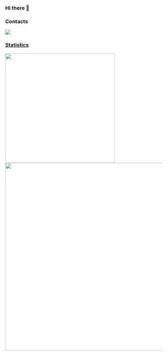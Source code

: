 ### Hi there 👋

### Contacts
<a href="https://github.com/anuraghazra/github-readme-stats">
  <img align="center" src="https://img.shields.io/twitter/follow/Im533_?style=for-the-badge" />


### Statistics
<a href="https://github.com/anuraghazra/github-readme-stats">
  <img align="center" src="https://github-readme-stats.vercel.app/api/top-langs/?username=simonwu53&layout=compact&langs_count=10&exclude_repo=DCGAN-tensorflow,ImagePicker,Django,webcrawl" width="350" />
</a>
<a href="https://github.com/anuraghazra/convoychat">
  <img align="center" src="https://github-readme-activity-graph.cyclic.app/graph?username=simonwu53&theme=react" width="600" />
</a>


<!--
**simonwu53/simonwu53** is a ✨ _special_ ✨ repository because its `README.md` (this file) appears on your GitHub profile.

Here are some ideas to get you started:

- 🔭 I’m currently working on ...
- 🌱 I’m currently learning ...
- 👯 I’m looking to collaborate on ...
- 🤔 I’m looking for help with ...
- 💬 Ask me about ...
- 📫 How to reach me: ...
- 😄 Pronouns: ...
- ⚡ Fun fact: ...


[![Top Langs](https://github-readme-stats.vercel.app/api/top-langs/?username=simonwu53&layout=compact&langs_count=10&exclude_repo=DCGAN-tensorflow,ImagePicker,Django,webcrawl)](https://github.com/anuraghazra/github-readme-stats)
[![Ashutosh's github activity graph](https://github-readme-activity-graph.cyclic.app/graph?username=simonwu53&theme=react)](https://github.com/ashutosh00710/github-readme-activity-graph)

-->
